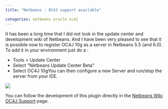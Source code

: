 ```yaml
---
title: "Netbeans : OC4J support available"

categories: netbeans oracle oc4j
---
```

It has been a long time that I did not look in the update center and development wiki of Netbeans. And I have been very pleased to see that it is possible now to register OC4J 10g as a server in Netbeans 5.5 (and 6.0). To add it in your environment just do a :

*   Tools > Update Center
*   Select "Netbeans Update Center Beta"
*   Select OC4J 10gYou can then configure a new Server and run/stop the server from your IDE.

![]( http://2.bp.blogspot.com/_aoQgQ1obiyE/RehrkeHe9xI/AAAAAAAAAAw/0DruPeS4ijQ/s1600-h/nb-002.png )

You can follow the development of this plugin directly in the [Netbeans Wiki OC4J Support](http://wiki.netbeans.org/wiki/view/OC4JSupport) page.
